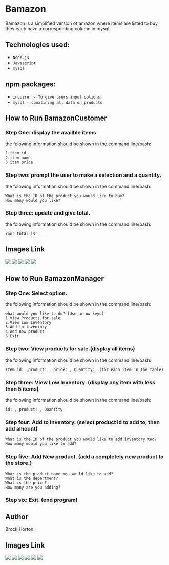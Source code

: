 # Bamazon

Bamazon is a simplified version of amazon where items are listed to buy, they each have a corresponding column in mysql. 

## Technologies used:
* `Node.js`
* `Javascript`
* `mysql`

## npm packages:
* `inquirer - To give users input options`
* `mysql - conatining all data on pruducts`

## How to Run BamazonCustomer

### Step One: display the availble items.
the folowing information should be shown in the command line/bash:

  ```
  1.item_id
  2.item name
  3.item price
  ```

### Step two: prompt the user to make a selection and a quantity.
the folowing information should be shown in the command line/bash:

  ```
What is the ID of the product you would like to buy?
How many would you like?
  ```


### Step three: update and give total.
the folowing information should be shown in the command line/bash:

  ```
Your total is _____
  ```
## Images Link 

![](Images/Mysql_baseValues.JPG)
![](Images/Node_01choose.JPG)
![](Images/Node_01quantity.JPG)
![](Images/Node_01total.JPG)
![](Images/Mysql_updated.JPG)

## How to Run BamazonManager

### Step One: Select option.
the folowing information should be shown in the command line/bash:

  ```
  what would you like to do? (Use arrow keys)
  1.View Products for sale
  2.View Low Inventory
  3.Add to inventory
  4.Add new product
  5.Exit
  ```

### Step two: View products for sale.(display all items)
the folowing information should be shown in the command line/bash:

  ```
Item_id: ,product: , price: , Quantity: .(for each item in the table)
  ```

### Step three: View Low Inventory. (display any item with less than 5 items)
the folowing information should be shown in the command line/bash:

  ```
id: , product: , Quantity
  ```
  
### Step four: Add to Inventory. (select product id to add to, then add amount)

  ```
What is the ID of the product you would like to add inventory too? 
How many would you like to add? 
  ```
  
### Step five: Add New product. (add a completely new product to the store.)

  ```
What is the product name you would like to add? 
What is the department? 
What is the price? 
How many are you adding? 
  ```

### Step six: Exit. (end program)


## Author
Brock Horton 

## Images Link 

![](Images/Manager_Selection.JPG)
![](Images/Manager_ViewPro.JPG)
![](Images/Manager_ViewLow.JPG)
![](Images/Manager_AddToPro.JPG)
![](Images/Manager_AddToInv.JPG)
![](Images/Manager_exit.JPG)

